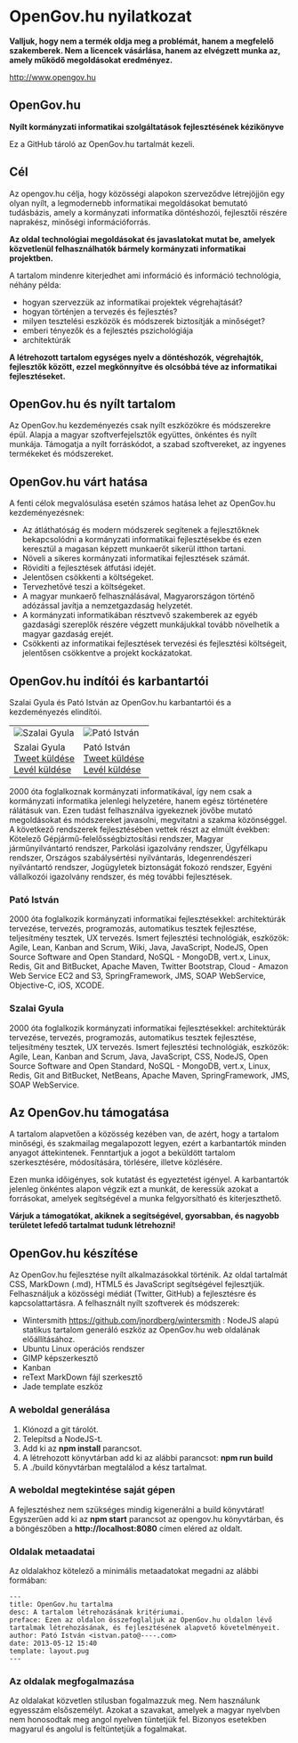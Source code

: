 # OpenGov.hu nyilatkozat

**Valljuk, hogy nem a termék oldja meg a problémát, hanem a megfelelő szakemberek. Nem a licencek vásárlása, hanem az elvégzett munka az, amely működő megoldásokat eredményez.**

http://www.opengov.hu

## OpenGov.hu
**Nyílt kormányzati informatikai szolgáltatások fejlesztésének kézikönyve**

Ez a GitHub tároló az OpenGov.hu tartalmát kezeli.

## Cél
Az opengov.hu célja, hogy közösségi alapokon szerveződve létrejöjjön egy olyan nyílt, a legmodernebb informatikai megoldásokat bemutató tudásbázis, amely a kormányzati informatika döntéshozói, fejlesztői részére naprakész, minőségi információforrás.

**Az oldal technológiai megoldásokat és javaslatokat mutat be, amelyek közvetlenül felhasználhatók bármely kormányzati informatikai projektben.**

A tartalom mindenre kiterjedhet ami információ és információ technológia, néhány példa:

- hogyan szervezzük az informatikai projektek végrehajtását?
- hogyan történjen a tervezés és fejlesztés?
- milyen tesztelési eszközök és módszerek biztosítják a minőséget?
- emberi tényezők és a fejlesztés pszichológiája
- architektúrák

**A létrehozott tartalom egységes nyelv a döntéshozók, végrehajtók, fejlesztők között, ezzel megkönnyítve és olcsóbbá téve az informatikai fejlesztéseket.**

## OpenGov.hu és nyílt tartalom
Az OpenGov.hu kezdeményezés csak nyílt eszközökre és módszerekre épül. Alapja a magyar szoftverfejelsztők együttes, önkéntes és nyílt munkája. Támogatja a nyílt forráskódot, a szabad szoftvereket, az ingyenes termékeket és módszereket.

## OpenGov.hu várt hatása
A fenti célok megvalósulása esetén számos hatása lehet az OpenGov.hu kezdeményezésnek:

- Az átláthatóság és modern módszerek segítenek a fejlesztőknek bekapcsolódni a kormányzati informatikai fejlesztésekbe és ezen keresztül a magasan képzett munkaerőt sikerül itthon tartani.
- Növeli a sikeres kormányzati informatikai fejlesztések számát.
- Rövidíti a fejlesztések átfutási idejét.
- Jelentősen csökkenti a költségeket.
- Tervezhetővé teszi a költségeket.
- A magyar munkaerő felhasználásával, Magyarországon történő adózással javítja a nemzetgazdaság helyzetét.
- A kormányzati informatikában résztvevő szakemberek az egyéb gazdasági szereplők részére végzett munkájukkal tovább növelhetik a magyar gazdaság erejét.
- Csökkenti az informatikai fejlesztések tervezési és fejlesztési költségeit, jelentősen csökkentve a projekt kockázatokat.

## OpenGov.hu indítói és karbantartói

Szalai Gyula és Pató István az OpenGov.hu karbantartói és a kezdeményezés elindítói.

<table>
<tr>
<td>
<img src="http://www.gravatar.com/avatar/446566051e4a9ed9270452f7d4a36a58.png" alt="Szalai Gyula">
</td>
<td>
<img src="http://www.gravatar.com/avatar/bccd8a27bbf77651c3ad812e55df4a60.png" alt="Pató István">
</td>
</tr>
<tr>
<td>Szalai Gyula<br/>
<a href="https://twitter.com/intent/tweet?screen_name=gyszalai" class="twitter-mention-button" data-related="gyszalai">Tweet küldése</a>
<br/>
<a href="mailto: gyszalai@gmail.com?subject=OpenGov.hu - ">Levél küldése</a>
</td>
<td>Pató István<br/>
<a href="https://twitter.com/intent/tweet?screen_name=patoistvan" class="twitter-mention-button" data-related="patoistvan">Tweet küldése</a>
<br/>
<a href="mailto: istvan.pato@gmail.com?subject=OpenGov.hu - ">Levél küldése</a>
</td>
</tr>
</table>

2000 óta foglalkoznak kormányzati informatikával, így nem csak a kormányzati informatika jelenlegi helyzetére, hanem egész történetére rálátásuk van. Ezen tudást felhasználva igyekeznek jövőbe mutató megoldásokat és módszereket javasolni, megvitatni a szakma közönséggel. A következő rendszerek fejlesztésében vettek részt az elmúlt években: Kötelező Gépjármű-felelősségbiztosítási rendszer, Magyar járműnyilvántartó rendszer, Parkolási igazolvány rendszer, Ügyfélkapu rendszer, Országos szabálysértési nyilvántarás, Idegenrendészeri nyilvántartó rendszer, Jogügyletek biztonságát fokozó rendszer, Egyéni vállalkozói igazolvány rendszer, és még további fejlesztések.

### Pató István
2000 óta foglalkozik kormányzati informatikai fejlesztésekkel: architektúrák tervezése, tervezés, programozás, automatikus tesztek fejlesztése, teljesítmény tesztek, UX tervezés. Ismert fejlesztési technológiák, eszközök: Agile, Lean, Kanban and Scrum, Wiki, Java, JavaScript, NodeJS, Open Source Software and Open Standard, NoSQL - MongoDB, vert.x, Linux, Redis, Git and BitBucket, Apache Maven, Twitter Bootstrap, Cloud - Amazon Web Service EC2 and S3, SpringFramework, JMS, SOAP WebService, Objective-C, iOS, XCODE.

### Szalai Gyula
2000 óta foglalkozik kormányzati informatikai fejlesztésekkel: architektúrák tervezése, tervezés, programozás, automatikus tesztek fejlesztése, teljesítmény tesztek, UX tervezés. Ismert fejlesztési technológiák, eszközök: Agile, Lean, Kanban and Scrum, Java, JavaScript, CSS, NodeJS, Open Source Software and Open Standard, NoSQL - MongoDB, vert.x, Linux, Redis, Git and BitBucket, NetBeans, Apache Maven, SpringFramework, JMS, SOAP WebService.

## Az OpenGov.hu támogatása
A tartalom alapvetően a közösség kezében van, de azért, hogy a tartalom minőségi, és szakmailag megalapozott legyen, ezért a karbantartók minden anyagot áttekintenek. Fenntartjuk a jogot a beküldött tartalom szerkesztésére, módosítására, törlésére, illetve közlésére.

Ezen munka időigényes, sok kutatást és egyeztetést igényel. A karbantartók jelenleg önkéntes alapon végzik ezt a munkát, de keressük azokat a forrásokat, amelyek segítségével a munka felgyorsítható és kiterjeszthető.

**Várjuk a támogatókat, akiknek a segítségével, gyorsabban, és nagyobb területet lefedő tartalmat tudunk létrehozni!**

## OpenGov.hu készítése
Az OpenGov.hu fejlesztése nyílt alkalmazásokkal történik. Az oldal tartalmát CSS, MarkDown (.md), HTML5 és JavaScript segítségével fejlesztjük. Felhasználjuk a közösségi médiát (Twitter, GitHub) a fejlesztésre és kapcsolattartásra. A felhasznált nyílt szoftverek és módszerek:
- Wintersmith https://github.com/jnordberg/wintersmith : NodeJS alapú statikus tartalom generáló eszköz az OpenGov.hu web oldalának előállításához.
- Ubuntu Linux operációs rendszer
- GIMP képszerkesztő
- Kanban
- reText MarkDown fájl szerkesztő
- Jade template eszköz

### A weboldal generálása
1. Klónozd a git tárolót.
1. Telepítsd a NodeJS-t.
1. Add ki az **npm install** parancsot.
1. A létrehozott könyvtárban add ki az alábbi parancsot: **npm run build**
1. A ./build könyvtárban megtalálod a kész tartalmat.

### A weboldal megtekintése saját gépen
A fejlesztéshez nem szükséges mindig kigenerálni a build könyvtárat! Egyszerűen add ki az **npm start** parancsot az opengov.hu könyvtárban, és a böngészőben a **http://localhost:8080** címen eléred az oldalt.

### Oldalak metaadatai
Az oldalakhoz kötelező a minimális metaadatokat megadni az alábbi formában:

    ---
    title: OpenGov.hu tartalma
    desc: A tartalom létrehozásának kritériumai.
    preface: Ezen az oldalon összefoglaljuk az OpenGov.hu oldalon lévő tartalmak létrehozásának, és fejlesztésének alapvető követelményeit.
    author: Pató István <istvan.pato@----.com>
    date: 2013-05-12 15:40
    template: layout.pug
    ---

### Az oldalak megfogalmazása
Az oldalakat közvetlen stílusban fogalmazzuk meg. Nem használunk egyesszám elsőszemélyt. Azokat a szavakat, amelyek a magyar nyelvben nem honosodtak meg angol nyelven tüntetjük fel. Bizonyos esetekben magyarul és angolul is feltüntetjük a fogalmakat.
